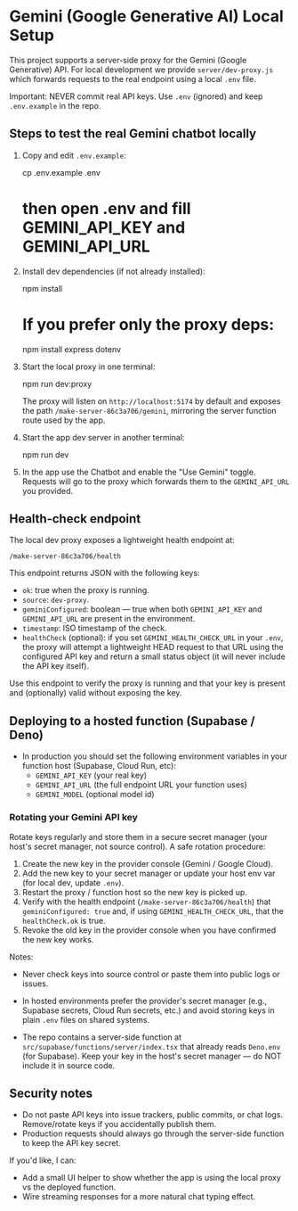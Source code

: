 # Gemini (Google Generative AI) Local Setup

This project supports a server-side proxy for the Gemini (Google Generative) API. For local development we provide `server/dev-proxy.js` which forwards requests to the real endpoint using a local `.env` file.

Important: NEVER commit real API keys. Use `.env` (ignored) and keep `.env.example` in the repo.

## Steps to test the real Gemini chatbot locally

1. Copy and edit `.env.example`:

   cp .env.example .env
   # then open .env and fill GEMINI_API_KEY and GEMINI_API_URL

2. Install dev dependencies (if not already installed):

   npm install

   # If you prefer only the proxy deps:
   npm install express dotenv

3. Start the local proxy in one terminal:

   npm run dev:proxy

   The proxy will listen on `http://localhost:5174` by default and exposes the path
   `/make-server-86c3a706/gemini`, mirroring the server function route used by the app.

4. Start the app dev server in another terminal:

   npm run dev

5. In the app use the Chatbot and enable the "Use Gemini" toggle. Requests will go to the proxy which forwards them to the `GEMINI_API_URL` you provided.

## Health-check endpoint

The local dev proxy exposes a lightweight health endpoint at:

```
/make-server-86c3a706/health
```

This endpoint returns JSON with the following keys:
- `ok`: true when the proxy is running.
- `source`: `dev-proxy`.
- `geminiConfigured`: boolean — true when both `GEMINI_API_KEY` and `GEMINI_API_URL` are present in the environment.
- `timestamp`: ISO timestamp of the check.
- `healthCheck` (optional): if you set `GEMINI_HEALTH_CHECK_URL` in your `.env`, the proxy will attempt a lightweight HEAD request to that URL using the configured API key and return a small status object (it will never include the API key itself).

Use this endpoint to verify the proxy is running and that your key is present and (optionally) valid without exposing the key.

## Deploying to a hosted function (Supabase / Deno)

- In production you should set the following environment variables in your function host (Supabase, Cloud Run, etc):
  - `GEMINI_API_KEY` (your real key)
  - `GEMINI_API_URL` (the full endpoint URL your function uses)
  - `GEMINI_MODEL` (optional model id)

### Rotating your Gemini API key

Rotate keys regularly and store them in a secure secret manager (your host's secret manager, not source control). A safe rotation procedure:

1. Create the new key in the provider console (Gemini / Google Cloud).
2. Add the new key to your secret manager or update your host env var (for local dev, update `.env`).
3. Restart the proxy / function host so the new key is picked up.
4. Verify with the health endpoint (`/make-server-86c3a706/health`) that `geminiConfigured: true` and, if using `GEMINI_HEALTH_CHECK_URL`, that the `healthCheck.ok` is true.
5. Revoke the old key in the provider console when you have confirmed the new key works.

Notes:
- Never check keys into source control or paste them into public logs or issues.
- In hosted environments prefer the provider's secret manager (e.g., Supabase secrets, Cloud Run secrets, etc.) and avoid storing keys in plain `.env` files on shared systems.

- The repo contains a server-side function at `src/supabase/functions/server/index.tsx` that already reads `Deno.env` (for Supabase). Keep your key in the host's secret manager — do NOT include it in source code.

## Security notes

- Do not paste API keys into issue trackers, public commits, or chat logs. Remove/rotate keys if you accidentally publish them.
- Production requests should always go through the server-side function to keep the API key secret.

If you'd like, I can:
- Add a small UI helper to show whether the app is using the local proxy vs the deployed function.
- Wire streaming responses for a more natural chat typing effect.
